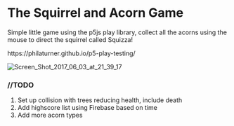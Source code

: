 <h1>The Squirrel and Acorn Game</h1>
<p>Simple little game using the p5js play library, collect all the acorns using the mouse to direct the squirrel called Squizza!<p>
https://philaturner.github.io/p5-play-testing/
<p><img src="https://preview.ibb.co/iypJkv/Screen_Shot_2017_06_03_at_21_39_17.png" alt="Screen_Shot_2017_06_03_at_21_39_17" border="0"></p>
<h3>//TODO</h3>
<ol>
<li>Set up collision with trees reducing health, include death</li>
<li>Add highscore list using Firebase based on time</li>
<li>Add more acorn types</li>
</ol>
